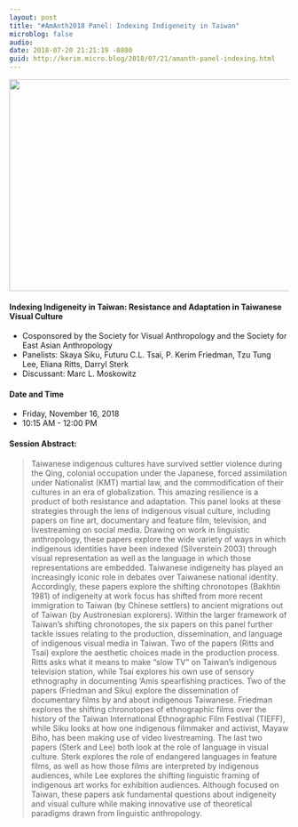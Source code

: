 ```yaml
---
layout: post
title: "#AmAnth2018 Panel: Indexing Indigeneity in Taiwan"
microblog: false
audio: 
date: 2018-07-20 21:21:19 -0800
guid: http://kerim.micro.blog/2018/07/21/amanth-panel-indexing.html
---
```

<img src="http://micro.oxus.net/uploads/2018/0d21b0a840.jpg" width="506" height="381" />

#### Indexing Indigeneity in Taiwan: Resistance and Adaptation in Taiwanese Visual Culture
- Cosponsored by the Society for Visual Anthropology and the Society for East Asian Anthropology
- Panelists: Skaya Siku, Futuru C.L. Tsai, P. Kerim Friedman, Tzu Tung Lee, Eliana Ritts, Darryl Sterk
- Discussant: Marc L. Moskowitz 

#### Date and Time
- Friday, November 16, 2018 
- 10:15 AM - 12:00 PM 

#### Session Abstract: 
> Taiwanese indigenous cultures have survived settler violence during the Qing, colonial occupation under the Japanese, forced assimilation under Nationalist (KMT) martial law, and the commodification of their cultures in an era of globalization. This amazing resilience is a product of both resistance and adaptation. This panel looks at these strategies through the lens of indigenous visual culture, including papers on fine art, documentary and feature film, television, and livestreaming on social media. Drawing on work in linguistic anthropology, these papers explore the wide variety of ways in which indigenous identities have been indexed (Silverstein 2003) through visual representation as well as the language in which those representations are embedded. Taiwanese indigeneity has played an increasingly iconic role in debates over Taiwanese national identity. Accordingly, these papers explore the shifting chronotopes (Bakhtin 1981) of indigeneity at work focus has shifted from more recent immigration to Taiwan (by Chinese settlers) to ancient migrations out of Taiwan (by Austronesian explorers). Within the larger framework of Taiwan’s shifting chronotopes, the six papers on this panel further tackle issues relating to the production, dissemination, and language of indigenous visual media in Taiwan. Two of the papers (Ritts and Tsai) explore the aesthetic choices made in the production process. Ritts asks what it means to make “slow TV” on Taiwan’s indigenous television station, while Tsai explores his own use of sensory ethnography in documenting ‘Amis spearfishing practices. Two of the papers (Friedman and Siku) explore the dissemination of documentary films by and about indigenous Taiwanese. Friedman explores the shifting chronotopes of ethnographic films over the history of the Taiwan International Ethnographic Film Festival (TIEFF), while Siku looks at how one indigenous filmmaker and activist, Mayaw Biho, has been making use of video livestreaming. The last two papers (Sterk and Lee) both look at the role of language in visual culture. Sterk explores the role of endangered languages in feature films, as well as how those films are interpreted by indigenous audiences, while Lee explores the shifting linguistic framing of indigenous art works for exhibition audiences. Although focused on Taiwan, these papers ask fundamental questions about indigeneity and visual culture while making innovative use of theoretical paradigms drawn from linguistic anthropology. 

